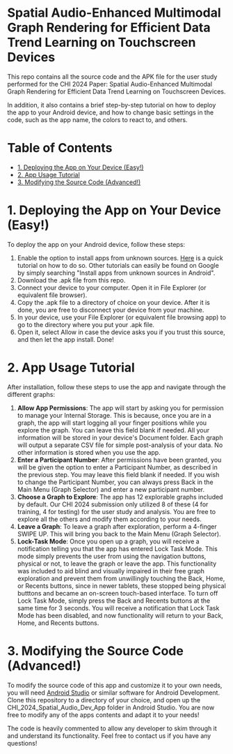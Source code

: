 <!-- omit from toc -->
# Spatial Audio-Enhanced Multimodal Graph Rendering for Efficient Data Trend Learning on Touchscreen Devices
This repo contains all the source code and the APK file for the user study performed for the CHI 2024 Paper: Spatial Audio-Enhanced Multimodal Graph Rendering for Efficient Data Trend Learning on Touchscreen Devices. 

In addition, it also contains a brief step-by-step tutorial on how to deploy the app to your Android device, and how to change basic settings in the code, such as the app name, the colors to react to, and others.

<!-- omit from toc -->
# Table of Contents
- [1. Deploying the App on Your Device (Easy!)](#1-deploying-the-app-on-your-device-easy)
- [2. App Usage Tutorial](#2-app-usage-tutorial)
- [3. Modifying the Source Code (Advanced!)](#3-modifying-the-source-code-advanced)


# 1. Deploying the App on Your Device (Easy!)
To deploy the app on your Android device, follow these steps:
1. Enable the option to install apps from unknown sources. [Here](https://www.androidauthority.com/how-to-install-apks-31494/) is a quick tutorial on how to do so. Other tutorials can easily be found on Google by simply searching "Install apps from unknown sources in Android".
2. Download the .apk file from this repo. 
3. Connect your device to your computer. Open it in File Explorer (or equivalent file browser). 
4. Copy the .apk file to a directory of choice on your device. After it is done, you are free to disconnect your device from your machine. 
5. In your device, use your File Explorer (or equivalent file browsing app) to go to the directory where you put your .apk file.
6. Open it, select Allow in case the device asks you if you trust this source, and then let the app install. Done!

# 2. App Usage Tutorial
After installation, follow these steps to use the app and navigate through the different graphs:
1. **Allow App Permissions**: The app will start by asking you for permission to manage your Internal Storage. This is because, once you are in a graph, the app will start logging all your finger positions while you explore the graph. You can leave this field blank if needed. All your information will be stored in your device's Document folder. Each graph will output a separate CSV file for simple post-analysis of your data. No other information is stored when you use the app. 
2. **Enter a Participant Number**: After permissions have been granted, you will be given the option to enter a Participant Number, as described in the previous step. You may leave this field blank if needed. If you wish to change the Participant Number, you can always press Back in the Main Menu (Graph Selector) and enter a new participant number. 
3. **Choose a Graph to Explore**: The app has 12 explorable graphs included by default. Our CHI 2024 submission only utilized 8 of these (4 for training, 4 for testing) for the user study and analysis. You are free to explore all the others and modify them according to your needs. 
4. **Leave a Graph**: To leave a graph after exploration, perform a 4-finger SWIPE UP. This will bring you back to the Main Menu (Graph Selector). 
5.  **Lock-Task Mode**: Once you open up a graph, you will receive a notification telling you that the app has entered Lock Task Mode. This mode simply prevents the user from using the navigation buttons, physical or not, to leave the graph or leave the app. This functionality was included to aid blind and visually impaired in their free graph exploration and prevent them from unwillingly touching the Back, Home, or Recents buttons, since in newer tablets, these stopped being physical butttons and became an on-screen touch-based interface. To turn off Lock Task Mode, simply press the Back and Recents buttons at the same time for 3 seconds. You will receive a notification that Lock Task Mode has been disabled, and now functionality will return to your Back, Home, and Recents buttons.
  

# 3. Modifying the Source Code (Advanced!)
To modify the source code of this app and customize it to your own needs, you will need [Android Studio](https://developer.android.com/studio?gad_source=1&gclid=Cj0KCQiAoKeuBhCoARIsAB4WxtdRhJsgphPmlxnRHIUZieIOhDLoCclxkKIc5MZgmkvwq3NGdQtLwkUaAvVnEALw_wcB&gclsrc=aw.ds) or similar software for Android Development. Clone this repository to a directory of your choice, and open up the CHI_2024_Spatial_Audio_Dev_App folder in Android Studio. You are now free to modify any of the apps contents and adapt it to your needs! 

The code is heavily commented to allow any developer to skim through it and understand its functionality. Feel free to contact us if you have any questions!